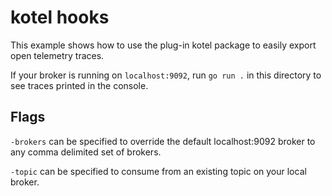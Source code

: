 kotel hooks
===

This example shows how to use the plug-in kotel package to easily export
open telemetry traces.

If your broker is running on `localhost:9092`, run `go run .` in this directory
to see traces printed in the console.

## Flags

`-brokers` can be specified to override the default localhost:9092 broker to
any comma delimited set of brokers.

`-topic` can be specified to consume from an existing topic on your local
broker.
